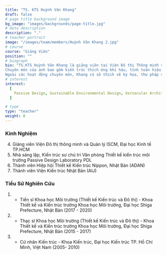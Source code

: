 ```yaml
---
title: "TS. KTS Huỳnh Văn Khang"
draft: false
# page title background image
bg_image: "images/backgrounds/page-title.jpg"
# meta description
description: "."
# teacher portrait
image: "/images/team/members/Huỳnh Văn Khang 2.jpg"
# course
course: "Giảng Viên"
position: ""
# biograph
bio: "TS.KTS Huỳnh Văn Khang là giảng viên tại Viện Đô thị Thông minh và Quản lý (ISCM) thuộc Trường Đại học Kinh tế Thành phố Hồ Chí Minh. Anh cũng là người sáng lập công ty thiết kế kiến trúc môi trường Passive Design Laboratory (PDL) có trụ sở tại Thành phố Hồ Chí Minh. Khang đã theo học Thạc sĩ và Tiến sĩ và nghiên cứu sinh hậu tiến sĩ tại Khoa Kiến trúc và Thiết kế thuộc Đại học Shiga Prefecture Nhật Bản. Khang từng giữ chức vụ Phó Trưởng Khoa Kiến trúc Mỹ thuật, kiêm Trưởng Bộ môn Kiến trúc tại Trường Đại học Công nghệ Thành phố Hồ Chí Minh. Anh cũng là thành viên của Hiệp hội Thiết kế Kiến trúc Nippon (ADAN) và Viện Kiến trúc Nhật Bản (AIJ). <br>
Chuyên môn của anh bao gồm kiến trúc thích ứng khí hậu, tính toán hiệu quả năng lượng, mô phỏng vật lý kiến trúc, nghiên cứu dân tộc học và bảo tồn di sản văn hóa. Những đồ án thiết kế của anh chủ yếu xoay quanh thiết kế kiến trúc khí hậu sinh học, tập trung vào việc ứng dụng các nguyên tắc Thiết kế Thụ động Passive design. Bằng cách tích hợp và tối ưu các nguồn năng lượng tự nhiên như gió, ánh sáng mặt trời và nhiệt, cùng với sự hài hòa với bối cảnh địa phương, những thiết kế kiến trúc đều hướng đến việc giảm thiểu các tác động tiêu cực đến môi trường. Những thiết kế của anh tìm kiếm sự cân bằng giữa cảm hứng từ chủ nghĩa tối giản và các đặc trưng độc đáo về bản chất của kiến trúc bản địa Việt Nam. Anh đã nhận được các giải thưởng thiết kế và chứng nhận công trình xanh, bao gồm Giải thưởng Thiết kế Good Design Award Nhật Bản cho các công trình thụ động thích ứng khí hậu nhiệt đới nóng ẩm. <br>
Ngoài các hoạt động chuyên môn, Khang có sở thích vẽ ký họa, thư pháp và nhiếp ảnh. Anh đã tổ chức các triển lãm nghệ thuật cá nhân tại Thành phố Hồ Chí Minh, Yokohama và Osaka, cũng như tham gia các triển lãm nghệ thuật dành cho các nghệ sĩ trẻ Nhật Bản."
# interest
interest:
  [
    Passive Design, Sustainable Environmental Design, Vernacular Architecture, Wind and Light Environment, Building Environmental Simulation, Ethnography study
  ]

# type
type: "teacher"
weight: 8
---
```


### Kinh Nghiệm

4. Giảng viên Viện Đô thị thông minh và Quản lý ISCM, Đại học Kinh tế TP.HCM
1. Nhà sáng lập, Kiến trúc sư chủ trì Văn phòng Thiết kế kiến trúc môi trường Passive Design Laboratory PDL
2. Thành viên Hiệp hội Thiết kế Kiến trúc Nippon, Nhật Bản (ADAN)
3. Thành viên Viện Kiến trúc Nhật Bản (AIJ)

### Tiểu Sử Nghiên Cứu

1. - Tiến sĩ Khoa học Môi trường (Thiết kế Kiến trúc và Đô thị) - Khoa Thiết kế và Kiến trúc trường Khoa học Môi trường, Đại học Shiga Prefecture, Nhật Bản (2017 - 2020)
1. - Thạc sĩ Khoa học Môi trường (Thiết kế Kiến trúc và Đô thị) - Khoa Thiết kế và Kiến trúc trường Khoa học Môi trường, Đại học Shiga Prefecture, Nhật Bản (2015 - 2017)
1. - Cử nhân Kiến trúc - Khoa Kiến trúc, Đại học Kiến trúc TP. Hồ Chí Minh, Việt Nam (2005- 2010)
